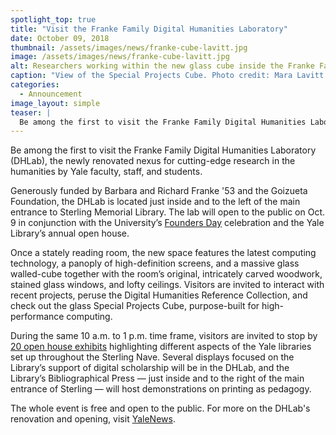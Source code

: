 ```yaml
---
spotlight_top: true
title: "Visit the Franke Family Digital Humanities Laboratory"
date: October 09, 2018
thumbnail: /assets/images/news/franke-cube-lavitt.jpg
image: /assets/images/news/franke-cube-lavitt.jpg
alt: Researchers working within the new glass cube inside the Franke Family Digital Humanities Laboratory.
caption: "View of the Special Projects Cube. Photo credit: Mara Lavitt."
categories:
  - Announcement
image_layout: simple
teaser: |
  Be among the first to visit the Franke Family Digital Humanities Laboratory, the newly renovated nexus for cutting-edge research in the humanities by Yale faculty, staff, and students.
---
```

Be among the first to visit the Franke Family Digital Humanities Laboratory (DHLab), the newly renovated nexus for cutting-edge research in the humanities by Yale faculty, staff, and students.   
 
Generously funded by Barbara and Richard Franke '53 and the Goizueta Foundation, the DHLab is located just inside and to the left of the main entrance to Sterling Memorial Library. The lab will open to the public on Oct. 9 in conjunction with the University’s <a href='https://foundersday.yale.edu/' target='_blank'>Founders Day</a> celebration and the Yale Library’s annual open house.
 
Once a stately reading room, the new space features the latest computing technology, a panoply of high-definition screens, and a massive glass walled-cube together with the room’s original, intricately carved woodwork, stained glass windows, and lofty ceilings. Visitors are invited to interact with recent projects, peruse the Digital Humanities Reference Collection, and check out the glass Special Projects Cube, purpose-built for high-performance computing.
 
During the same 10 a.m. to 1 p.m. time frame, visitors are invited to stop by <a href='https://web.library.yale.edu/news/2018/09/library-will-host-open-house-founders-day-oct-9-2018' target='_blank'>20 open house exhibits</a> highlighting different aspects of the Yale libraries set up throughout the Sterling Nave. Several displays focused on the Library’s support of digital scholarship will be in the DHLab, and the Library’s Bibliographical Press — just inside and to the right of the main entrance of Sterling — will host demonstrations on printing as pedagogy.

The whole event is free and open to the public. For more on the DHLab's renovation and opening, visit <a href='https://news.yale.edu/2018/10/04/new-home-yales-digital-humanities-lab-opens-oct-9-sterling-library' target='_blank'>YaleNews</a>.

<!--<img src='{{site.baseurl}}/assets/images/news/franke-open.gif'
     alt='Gif displaying the transition of Franke from an architectural rendering to a reality'
     style='float: left; margin-right: 10px; padding-bottom: 10px' />-->